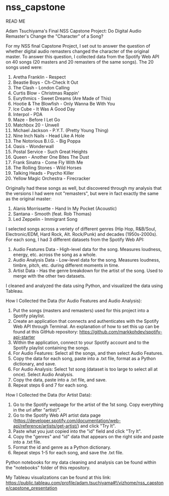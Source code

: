# nss_capstone

READ ME

Adam Tsuchiyama's Final NSS Capstone Project: Do Digital Audio Remaster's Change the "Character" of a Song?

 For my NSS final Capstone Project, I set out to answer the question of whether digital audio remasters changed the character of the original master. To answer this  question, I collected data from the Spotify Web API on 40 songs (20 masters and 20 remasters of the same songs). The 20 songs used were:
 
 1. Aretha Franklin - Respect
 2. Beastie Boys - Ch-Check It Out
 3. The Clash - London Calling
 4. Curtis Blow - Christmas Rappin'
 5. Eurythmics - Sweet Dreams (Are Made of This)
 6. Hootie & The Blowfish - Only Wanna Be With You
 7. Ice Cube - It Was A Good Day
 8. Interpol - PDA
 9. Maze - Before I Let Go
 10. Matchbox 20 - Unwell
 11. Michael Jackson - P.Y.T. (Pretty Young Thing)
 12. Nine Inch Nails - Head Like A Hole
 13. The Notorious B.I.G. - Big Poppa
 14. Oasis - Wonderwall
 15. Postal Service - Such Great Heights
 16. Queen - Another One Bites The Dust
 17. Frank Sinatra - Come Fly With Me
 18. The Rolling Stones - Wild Horses
 19. Talking Heads - Psycho Killer
 20. Yellow Magic Orchestra - Firecracker
 
Originally had these songs as well, but discovered through my analysis that the versions I had were not "remasters", but were in fact exactly the same as the original master:
 
 1. Alanis Morrissette - Hand In My Pocket (Acoustic)
 2. Santana - Smooth (feat. Rob Thomas)
 3. Led Zeppelin - Immigrant Song
 
I selected songs across a veriety of different genres (Hip Hop, R&B/Soul, Electronic/EDM, Hard Rock, Alt. Rock/Punk) and decades (1950s-2000s). For each song, I had 3 different datasets from the Spotify Web API:

1. Audio Features Data - High-level data for the song. Measures loudness, energy, etc. across the song as a whole.
2. Audio Analysis Data - Low-level data for the song. Measures loudness, timbre, pitch, etc. during different moments in time.
3. Artist Data - Has the genre breakdown for the artist of the song. Used to merge with the other two datasets.

I cleaned and analyzed the data using Python, and visualized the data using Tableau.

How I Collected the Data (for Audio Features and Audio Analysis):

1. Put the songs (masters and remasters) used for this project into a Spotify playlist.
2. Create an application that connects and authenticates with the Spotify Web API through Terminal. An explanation of how to set this up can be found at this GitHub repository: https://github.com/markkohdev/spotify-api-starter
3. Within the application, connect to your Spotify account and to the Spotify playlist containing the songs.
4. For Audio Features: Select all the songs, and then select Audio Features.
5. Copy the data for each song, paste into a .txt file, format as a Python dictionary, and save.
6. For Audio Analysis: Select 1st song (dataset is too large to select all at once). Select Audio Analysis.
7. Copy the data, paste into a .txt file, and save.
8. Repeat steps 6 and 7 for each song.

How I Collected the Data (for Artist Data):

1. Go to the Spotify webpage for the artist of the 1st song. Copy everything in the url after "artist/".
2. Go to the Spotify Web API artist data page (https://developer.spotify.com/documentation/web-api/reference/artists/get-artist/) and click "Try It".
3. Paste what you just copied into the "id" field and click "Try It".
4. Copy the "genres" and "id" data that appears on the right side and paste into a .txt file.
5. Format the id and genre as a Python dictionary.
6. Repeat steps 1-5 for each song, and save the .txt file.

Python notebooks for my data cleaning and analysis can be found within the "notebooks" folder of this repository.

My Tableau visualizations can be found at this link: https://public.tableau.com/profile/adam.tsuchiyama#!/vizhome/nss_capstone/capstone_presentation
